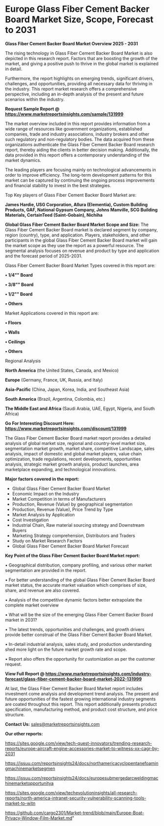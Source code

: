 # Europe Glass Fiber Cement Backer Board Market Size, Scope, Forecast to 2031

<Strong> Glass Fiber Cement Backer Board Market Overview 2025 - 2031</strong>

The rising technology in Glass Fiber Cement Backer Board Market is also depicted in this research report. Factors that are boosting the growth of the market, and giving a positive push to thrive in the global market is explained in detail.

Furthermore, the report highlights on emerging trends, significant drivers, challenges, and opportunities, providing all necessary data for thriving in the industry. This report market research offers a comprehensive perspective, including an in-depth analysis of the present and future scenarios within the industry.

<strong>Request Sample Report @ <a href=https://www.marketreportsinsights.com/sample/131999>https://www.marketreportsinsights.com/sample/131999</a></strong>

The market overview included in this report provides information from a wide range of resources like government organizations, established companies, trade and industry associations, industry brokers and other such regulatory and non-regulatory bodies. The data acquired from these organizations authenticate the Glass Fiber Cement Backer Board research report, thereby aiding the clients in better decision making. Additionally, the data provided in this report offers a contemporary understanding of the market dynamics.

The leading players are focusing mainly on technological advancements in order to improve efficiency. The long-term development patterns for this market can be captured by continuing the ongoing process improvements and financial stability to invest in the best strategies.

Top Key players of Glass Fiber Cement Backer Board Market are:

<strong>James Hardie, USG Corporation, Allura (Elementia), Custom Building Products, GAF, National Gypsum Company, Johns Manville, SCG Building Materials, CertainTeed (Saint-Gobain), Nichiha</strong>

<strong><b>Global Glass Fiber Cement Backer Board Market Scope and Size:</b></strong>
The Glass Fiber Cement Backer Board market is declared segment by company, region (country), type, and application. Players, stakeholders, and other participants in the global Glass Fiber Cement Backer Board market will gain the market scope as they use the report as a powerful resource. The segmental analysis focuses on revenue and product by type and application and the forecast period of 2025-2031.

Glass Fiber Cement Backer Board Market Types covered in this report are:

<strong>• 1/4"" Board

• 3/8"" Board

• 1/2"" Board

• Others</strong>

Market Applications covered in this report are:

<strong>• Floors

• Walls

• Ceilings

• Others</strong> 

Regional Analysis

<strong>North America</strong> (the United States, Canada, and Mexico)

<strong>Europe</strong> (Germany, France, UK, Russia, and Italy)

<strong>Asia-Pacific</strong> (China, Japan, Korea, India, and Southeast Asia)

<strong>South America</strong> (Brazil, Argentina, Colombia, etc.)

<strong>The Middle East and Africa</strong> (Saudi Arabia, UAE, Egypt, Nigeria, and South Africa)

<strong>Go For Interesting Discount Here: <a href=https://www.marketreportsinsights.com/discount/131999>https://www.marketreportsinsights.com/discount/131999</a></strong>

The Glass Fiber Cement Backer Board market report provides a detailed analysis of global market size, regional and country-level market size, segmentation market growth, market share, competitive Landscape, sales analysis, impact of domestic and global market players, value chain optimization, trade regulations, recent developments, opportunities analysis, strategic market growth analysis, product launches, area marketplace expanding, and technological innovations.

<strong><b>Major factors covered in the report:</b></strong>
<ul>
  <li>Global Glass Fiber Cement Backer Board Market </li>
  <li>Economic Impact on the Industry</li>
  <li>Market Competition in terms of Manufacturers</li>
  <li>Production, Revenue (Value) by geographical segmentation</li>
  <li>Production, Revenue (Value), Price Trend by Type</li>
  <li>Market Analysis by Application</li>
  <li>Cost Investigation</li>
  <li>Industrial Chain, Raw material sourcing strategy and Downstream Buyers</li>
  <li>Marketing Strategy comprehension, Distributors and Traders</li>
  <li>Study on Market Research Factors</li>
  <li>Global Glass Fiber Cement Backer Board Market Forecast</li>
</ul>

<strong><b>Key Point of the Glass Fiber Cement Backer Board Market report:</b></strong>

• Geographical distribution, company profiling, and various other market segmentation are provided in the report.

• For better understanding of the global Glass Fiber Cement Backer Board market status, the accurate market valuation which comprises of size, share, and revenue are also covered.

• Analysis of the competitive dynamic factors better extrapolate the complete market overview

• What will be the size of the emerging Glass Fiber Cement Backer Board market in 2031?

• The latest trends, opportunities and challenges, and growth drivers provide better construal of the Glass Fiber Cement Backer Board Market.

• In-detail industrial analysis, sales study, and production understanding shed more light on the future market growth rate and scope.

• Report also offers the opportunity for customization as per the customer request.

<strong><b>View Full Report @ <a href=https://www.marketreportsinsights.com/industry-forecast/glass-fiber-cement-backer-board-market-2022-131999>https://www.marketreportsinsights.com/industry-forecast/glass-fiber-cement-backer-board-market-2022-131999</a></b></strong>


At last, the Glass Fiber Cement Backer Board Market report includes investment come analysis and development trend analysis. The present and future opportunities of the fastest growing international industry segments are coated throughout this report. This report additionally presents product specification, manufacturing method, and product cost structure, and price structure.

<strong>Contact Us:</strong>
sales@marketreportsinsights.com

<strong>Our other reports:</strong>

<a href=https://sites.google.com/view/tech-quest-innovators/trending-research-reports/europe-aircraft-engine-accessories-market-to-witness-xx-cagr-by-2031>https://sites.google.com/view/tech-quest-innovators/trending-research-reports/europe-aircraft-engine-accessories-market-to-witness-xx-cagr-by-2031</a>

<a href=https://issuu.com/reportsinsights24/docs/northamericacyclopentanefoamingmachinemarketsegmen>https://issuu.com/reportsinsights24/docs/northamericacyclopentanefoamingmachinemarketsegmen</a>

<a href=https://issuu.com/reportsinsights24/docs/europesubmergedarcweldingmachinemarketopportunitya>https://issuu.com/reportsinsights24/docs/europesubmergedarcweldingmachinemarketopportunitya</a>

<a href=https://sites.google.com/view/techevolutioninsights/all-research-reports/north-america-intranet-security-vulnerability-scanning-tools-market-to-witn>https://sites.google.com/view/techevolutioninsights/all-research-reports/north-america-intranet-security-vulnerability-scanning-tools-market-to-witn</a>

<a href=https://github.com/cargo2301/Market-trend/blob/main/Europe-Boat-Privacy-Window-Film-Market.md>https://github.com/cargo2301/Market-trend/blob/main/Europe-Boat-Privacy-Window-Film-Market.md</a>"
